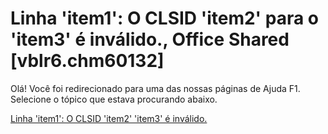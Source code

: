 
# Linha 'item1': O CLSID 'item2' para o 'item3' é inválido., Office Shared [vblr6.chm60132]

Olá! Você foi redirecionado para uma das nossas páginas de Ajuda F1. Selecione o tópico que estava procurando abaixo.

[Linha 'item1': O CLSID 'item2' 'item3' é inválido.](http://msdn.microsoft.com/library/387a5394-7ec3-3387-e889-7fae66a3090b%28Office.15%29.aspx)
